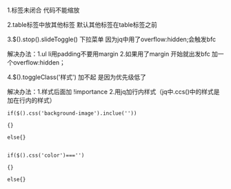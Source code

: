 1.标签未闭合 代码不能缩放

2.table标签中放其他标签 默认其他标签在table标签之前

3.$().stop().slideToggle()  下拉菜单 因为jq中用了overflow:hidden;会触发bfc

解决办法：1.ul li用padding不要用margin 2.如果用了margin 开始就出发bfc 加一个overflow:hidden；

4.$().toggleClass('样式')  加不起 是因为优先级低了

解决办法：1.样式后面加 !importance 2.用jq加行内样式（jq中.ccs()中的样式是加在行内的样式）

```
if($().css('background-image').inclue(''))

{}

else{}


```

```
if($().css('color')==='')

{}

else{}
```

